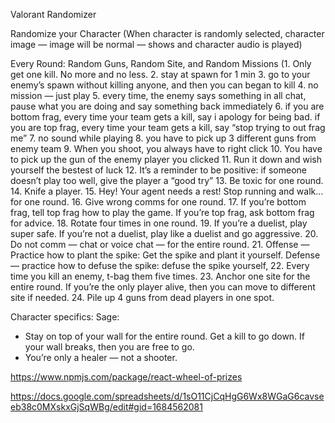Valorant Randomizer

Randomize your Character (When character is randomly selected, character image — image will be normal —  shows and character audio is played)

Every Round: Random Guns, Random Site, and Random Missions (1. Only get one kill. No more and no less. 2. stay at spawn for 1 min 3. go to your enemy’s spawn without killing anyone, and then you can began to kill 4. no mission — just play 5. every time, the enemy says something in all chat, pause what you are doing and say something back immediately 6. if you are bottom frag, every time your team gets a kill, say i apology for being bad. if you are top frag, every time your team gets a kill, say “stop trying to out frag me” 7. no sound while playing 8. you have to pick up 3 different guns from enemy team 9. When you shoot, you always have to right click 10. You have to pick up the gun of the enemy player you clicked 11. Run it down and wish yourself the bestest of luck 12. It’s a reminder to be positive: if someone doesn’t play too well, give the player a “good try” 13. Be toxic for one round. 14. Knife a player. 15. Hey! Your agent needs a  rest! Stop running and walk…for one round. 16. Give wrong comms for one round. 17. If you’re bottom frag, tell top frag how to play the game. If you’re top frag, ask bottom frag for advice. 18. Rotate four times in one round. 19. If you’re a duelist, play super safe. If you’re not a duelist, play like a duelist and go aggressive. 20. Do not comm — chat or voice chat — for the entire round. 21. Offense — Practice how to plant the spike: Get the spike and plant it yourself. Defense — practice how to defuse the spike: defuse the spike yourself, 22. Every time you kill an enemy, t-bag them five times. 23. Anchor one site for the entire round. If you’re the only player alive, then you can move to different site if needed. 24. Pile up 4 guns from dead players in one spot. 



Character specifics: 
Sage: 
- Stay on top of your wall for the entire round. Get a kill to go down. If your wall breaks, then you are free to go. 
- You’re only a healer — not a shooter. 


https://www.npmjs.com/package/react-wheel-of-prizes


https://docs.google.com/spreadsheets/d/1sO11CjCqHgG6Wx8WGaG6cavseeb38c0MXskxGjSqWBg/edit#gid=1684562081

